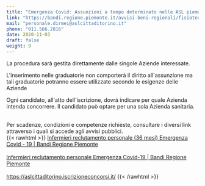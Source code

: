 ```yaml
---
title: "Emergenza Covid: Assunzioni a tempo determinato nelle ASL piemontesi"
link: "https://bandi.regione.piemonte.it/avvisi-beni-regionali/fisioterapista-reclutamento-personale-emergenza-covid-19"
mail: "personale.dirmei@aslcittaditorino.it"
phone: "011.566.2816"
date: 2020-11-03
draft: false
weight: 9
---
```


La procedura sarà gestita direttamente dalle singole Aziende interessate.<br />

L'inserimento nelle graduatorie non comporterà il diritto all'assunzione ma tali graduatorie potranno essere utilizzate secondo le esigenze delle Aziende<br />

Ogni candidato, all'atto dell'iscrizione, dovrà indicare per quale Azienda intenda concorrere. Il candidato può optare per una sola Azienda sanitaria.<br /><br />

Per scadenze, condizioni e competenze richieste, consultare i diversi link attraverso i quali si accede agli avvisi pubblici.  
{{< rawhtml >}}
<a target="_blank" href="https://bandi.regione.piemonte.it/avvisi-beni-regionali/infermieri-reclutamento-personale-36-mesi-emergenza-covid-19">Infermieri reclutamento personale (36 mesi) Emergenza Covid - 19 | Bandi Regione Piemonte</a><br /><br />
<a target="_blank" href="https://bandi.regione.piemonte.it/avvisi-beni-regionali/infermieri-reclutamento-personale-emergenza-covid-19">Infermieri reclutamento personale Emergenza Covid-19 | Bandi Regione Piemonte</a><br /><br />
<a target="_blank" href="https://aslcittaditorino.iscrizioneconcorsi.it/">https://aslcittaditorino.iscrizioneconcorsi.it/</a>
{{< /rawhtml >}}
